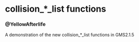 # collision_*_list functions
### @YellowAfterlife

A demonstration of the new collision_*_list functions in GMS2.1.5
